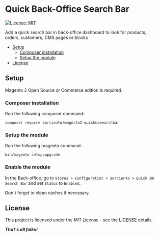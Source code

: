 # Quick Back-Office Search Bar

[![License: MIT](https://img.shields.io/github/license/sorciento/magento2-snowflake.svg?style=flat-square)](./LICENSE)

Add a quick search bar in back-office dashboard to look for products, orders, customers, CMS pages or blocks

- [Setup](#setup)
    - [Composer installation](#composer-installation)
    - [Setup the module](#setup-the-module)
- [License](#license)

## Setup

Magento 2 Open Source or Commerce edition is required.

### Composer installation

Run the following composer command:

```shell
composer require sorciento/magento2-quickbosearchbar
```

### Setup the module

Run the following magento command:

```shell
bin/magento setup:upgrade
```

### Enable the module

In the Back-office, go to `Stores > Configuration > Sorciento > Quick BO Search Bar` and set `Status` to `Enabled`.

Don't forget to clean caches if necessary.

## License

This project is licensed under the MIT License - see the [LICENSE](./LICENSE) details.

***That's all folks!***
